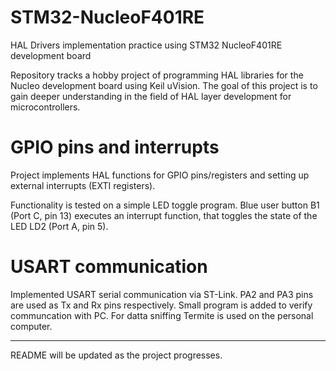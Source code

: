 # STM32-NucleoF401RE
HAL Drivers implementation practice using STM32 NucleoF401RE development board

Repository tracks a hobby project of programming HAL libraries for the Nucleo development board using Keil uVision.
The goal of this project is to gain deeper understanding in the field of HAL layer development for microcontrollers.

# GPIO pins and interrupts
Project implements HAL functions for GPIO pins/registers and setting up external interrupts (EXTI registers).

Functionality is tested on a simple LED toggle program. Blue user button B1 (Port C, pin 13) executes an interrupt function, that toggles the state of the LED LD2 (Port A, pin 5).

# USART communication
Implemented USART serial communication via ST-Link. PA2 and PA3 pins are used as Tx and Rx pins respectively. Small program is added to verify communcation with PC. For datta sniffing Termite is used on the personal computer.

------------------------------------------------
README will be updated as the project progresses.
